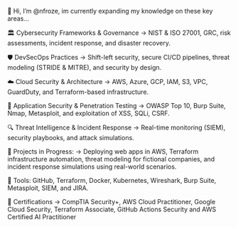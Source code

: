 👋 Hi, I’m @nfroze, im currently expanding my knowledge on these key areas...


🏛 Cybersecurity Frameworks & Governance
 → NIST & ISO 27001, GRC, risk assessments, incident response, and disaster recovery.

🛡 DevSecOps Practices
 → Shift-left security, secure CI/CD pipelines, threat modeling (STRIDE & MITRE), and security by design.

☁️ Cloud Security & Architecture
 → AWS, Azure, GCP, IAM, S3, VPC, GuardDuty, and Terraform-based infrastructure.

🐞 Application Security & Penetration Testing
 → OWASP Top 10, Burp Suite, Nmap, Metasploit, and exploitation of XSS, SQLi, CSRF.


🔍 Threat Intelligence & Incident Response
 → Real-time monitoring (SIEM), security playbooks, and attack simulations.


🧪 Projects in Progress: → Deploying web apps in AWS, Terraform infrastructure automation, threat modeling for fictional companies, and incident response simulations using real-world scenarios.

🧰 Tools: GitHub, Terraform, Docker, Kubernetes, Wireshark, Burp Suite, Metasploit, SIEM, and JIRA.


📜 Certifications → CompTIA Security+, AWS Cloud Practitioner, Google Cloud Security, Terraform Associate, GitHub Actions Security and AWS Certified AI Practitioner
